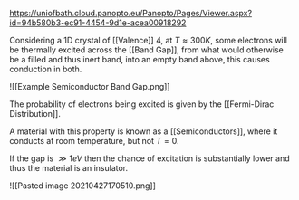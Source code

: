 https://uniofbath.cloud.panopto.eu/Panopto/Pages/Viewer.aspx?id=94b580b3-ec91-4454-9d1e-acea00918292

Considering a 1D crystal of [[Valence]] 4, at $T \approx 300 K$, some electrons will be thermally excited across the [[Band Gap]], from what would otherwise be a filled and thus inert band, into an empty band above, this causes conduction in both.

![[Example Semiconductor Band Gap.png]]

The probability of electrons being excited is given by the [[Fermi-Dirac Distribution]].

A material with this property is known as a [[Semiconductors]], where it conducts at room temperature, but not $T = 0$. 

If the gap is $\gg 1eV$ then the chance of excitation is substantially lower and thus the material is an insulator.

![[Pasted image 20210427170510.png]]
